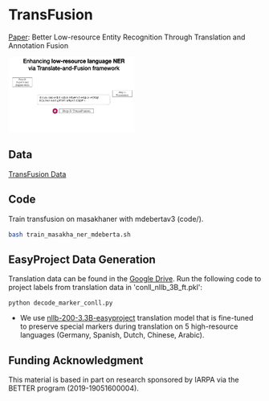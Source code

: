 # TransFusion

[Paper](https://arxiv.org/abs/2305.13582): Better Low-resource Entity Recognition Through Translation and Annotation Fusion

<img src="https://raw.githubusercontent.com/edchengg/transfusion/main/asset/trans_gif.gif" width="250" height="150">

## Data
[TransFusion Data](https://drive.google.com/drive/folders/1dNPLlvgA_wQ72uVhw5gL30a60aIySkl-?usp=share_link)

## Code
Train transfusion on masakhaner with mdebertav3 (code/).
```bash
bash train_masakha_ner_mdeberta.sh
```

## EasyProject Data Generation
Translation data can be found in the [Google Drive](https://drive.google.com/drive/folders/1hGdHfs4eoOR7Ve9Y_tCUu-p0xRmzXf6J?usp=sharing). 
Run the following code to project labels from translation data in 'conll_nllb_3B_ft.pkl':

```
python decode_marker_conll.py
```

- We use [nllb-200-3.3B-easyproject](https://huggingface.co/ychenNLP/nllb-200-3.3B-easyproject) translation model that is fine-tuned to preserve special markers during translation on 5 high-resource languages (Germany, Spanish, Dutch, Chinese, Arabic).

## Funding Acknowledgment
This material is based in part on research sponsored by IARPA via the BETTER program (2019-19051600004).
